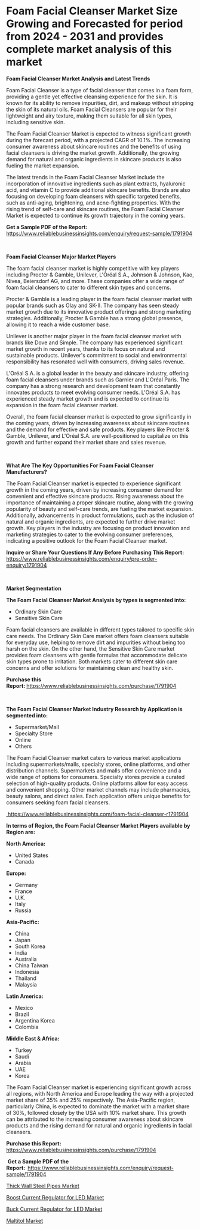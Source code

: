 <p><h1>Foam Facial Cleanser Market Size Growing and Forecasted for period from 2024 - 2031 and provides complete market analysis of this market</h1></p><p><strong>Foam Facial Cleanser Market Analysis and Latest Trends</strong></p>
<p><p>Foam Facial Cleanser is a type of facial cleanser that comes in a foam form, providing a gentle yet effective cleansing experience for the skin. It is known for its ability to remove impurities, dirt, and makeup without stripping the skin of its natural oils. Foam Facial Cleansers are popular for their lightweight and airy texture, making them suitable for all skin types, including sensitive skin.</p><p>The Foam Facial Cleanser Market is expected to witness significant growth during the forecast period, with a projected CAGR of 10.1%. The increasing consumer awareness about skincare routines and the benefits of using facial cleansers is driving the market growth. Additionally, the growing demand for natural and organic ingredients in skincare products is also fueling the market expansion.</p><p>The latest trends in the Foam Facial Cleanser Market include the incorporation of innovative ingredients such as plant extracts, hyaluronic acid, and vitamin C to provide additional skincare benefits. Brands are also focusing on developing foam cleansers with specific targeted benefits, such as anti-aging, brightening, and acne-fighting properties. With the rising trend of self-care and skincare routines, the Foam Facial Cleanser Market is expected to continue its growth trajectory in the coming years.</p></p>
<p><strong>Get a Sample PDF of the Report:&nbsp;</strong> <a href="https://www.reliablebusinessinsights.com/enquiry/request-sample/1791904">https://www.reliablebusinessinsights.com/enquiry/request-sample/1791904</a></p>
<p>&nbsp;</p>
<p><strong>Foam Facial Cleanser Major Market Players</strong></p>
<p><p>The foam facial cleanser market is highly competitive with key players including Procter & Gamble, Unilever, L'Oréal S.A., Johnson & Johnson, Kao, Nivea, Beiersdorf AG, and more. These companies offer a wide range of foam facial cleansers to cater to different skin types and concerns.</p><p>Procter & Gamble is a leading player in the foam facial cleanser market with popular brands such as Olay and SK-II. The company has seen steady market growth due to its innovative product offerings and strong marketing strategies. Additionally, Procter & Gamble has a strong global presence, allowing it to reach a wide customer base.</p><p>Unilever is another major player in the foam facial cleanser market with brands like Dove and Simple. The company has experienced significant market growth in recent years, thanks to its focus on natural and sustainable products. Unilever's commitment to social and environmental responsibility has resonated well with consumers, driving sales revenue.</p><p>L'Oréal S.A. is a global leader in the beauty and skincare industry, offering foam facial cleansers under brands such as Garnier and L'Oréal Paris. The company has a strong research and development team that constantly innovates products to meet evolving consumer needs. L'Oréal S.A. has experienced steady market growth and is expected to continue its expansion in the foam facial cleanser market.</p><p>Overall, the foam facial cleanser market is expected to grow significantly in the coming years, driven by increasing awareness about skincare routines and the demand for effective and safe products. Key players like Procter & Gamble, Unilever, and L'Oréal S.A. are well-positioned to capitalize on this growth and further expand their market share and sales revenue.</p></p>
<p>&nbsp;</p>
<p><strong>What Are The Key Opportunities For Foam Facial Cleanser Manufacturers?</strong></p>
<p><p>The Foam Facial Cleanser market is expected to experience significant growth in the coming years, driven by increasing consumer demand for convenient and effective skincare products. Rising awareness about the importance of maintaining a proper skincare routine, along with the growing popularity of beauty and self-care trends, are fueling the market expansion. Additionally, advancements in product formulations, such as the inclusion of natural and organic ingredients, are expected to further drive market growth. Key players in the industry are focusing on product innovation and marketing strategies to cater to the evolving consumer preferences, indicating a positive outlook for the Foam Facial Cleanser market.</p></p>
<p><strong>Inquire or Share Your Questions If Any Before Purchasing This Report:</strong> <a href="https://www.reliablebusinessinsights.com/enquiry/pre-order-enquiry/1791904">https://www.reliablebusinessinsights.com/enquiry/pre-order-enquiry/1791904</a></p>
<p>&nbsp;</p>
<p><strong>Market Segmentation</strong></p>
<p><strong>The Foam Facial Cleanser Market Analysis by types is segmented into:</strong></p>
<p><ul><li>Ordinary Skin Care</li><li>Sensitive Skin Care</li></ul></p>
<p><p>Foam facial cleansers are available in different types tailored to specific skin care needs. The Ordinary Skin Care market offers foam cleansers suitable for everyday use, helping to remove dirt and impurities without being too harsh on the skin. On the other hand, the Sensitive Skin Care market provides foam cleansers with gentle formulas that accommodate delicate skin types prone to irritation. Both markets cater to different skin care concerns and offer solutions for maintaining clean and healthy skin.</p></p>
<p><strong>Purchase this Report:&nbsp;</strong><a href="https://www.reliablebusinessinsights.com/purchase/1791904">https://www.reliablebusinessinsights.com/purchase/1791904</a></p>
<p>&nbsp;</p>
<p><strong>The Foam Facial Cleanser Market Industry Research by Application is segmented into:</strong></p>
<p><ul><li>Supermarket/Mall</li><li>Specialty Store</li><li>Online</li><li>Others</li></ul></p>
<p><p>The Foam Facial Cleanser market caters to various market applications including supermarkets/malls, specialty stores, online platforms, and other distribution channels. Supermarkets and malls offer convenience and a wide range of options for consumers. Specialty stores provide a curated selection of high-quality products. Online platforms allow for easy access and convenient shopping. Other market channels may include pharmacies, beauty salons, and direct sales. Each application offers unique benefits for consumers seeking foam facial cleansers.</p></p>
<p><a href="https://www.reliablebusinessinsights.com/foam-facial-cleanser-r1791904">&nbsp;https://www.reliablebusinessinsights.com/foam-facial-cleanser-r1791904</a></p>
<p><strong>In terms of Region, the Foam Facial Cleanser Market Players available by Region are:</strong></p>
<p>
    <p> <strong> North America: </strong>
        <ul>
            <li>United States</li>
            <li>Canada</li>
        </ul>
        </p> 
    <p> <strong> Europe: </strong>
        <ul>
            <li>Germany</li>
            <li>France</li>
            <li>U.K.</li>
            <li>Italy</li>
            <li>Russia</li>
        </ul>
        </p> 
    <p> <strong> Asia-Pacific: </strong>
        <ul>
            <li>China</li>
            <li>Japan</li>
            <li>South Korea</li>
            <li>India</li>
            <li>Australia</li>
            <li>China Taiwan</li>
            <li>Indonesia</li>
            <li>Thailand</li>
            <li>Malaysia</li>
        </ul>
        </p> 
    <p> <strong> Latin America: </strong>
        <ul>
            <li>Mexico</li>
            <li>Brazil</li>
            <li>Argentina Korea</li>
            <li>Colombia</li>
        </ul>
        </p> 
    <p> <strong> Middle East & Africa: </strong>
        <ul>
            <li>Turkey</li>
            <li>Saudi</li>
            <li>Arabia</li>
            <li>UAE</li>
            <li>Korea</li>
        </ul>
    </p>
    </p>
<p><p>The Foam Facial Cleanser market is experiencing significant growth across all regions, with North America and Europe leading the way with a projected market share of 35% and 25% respectively. The Asia-Pacific region, particularly China, is expected to dominate the market with a market share of 30%, followed closely by the USA with 10% market share. This growth can be attributed to the increasing consumer awareness about skincare products and the rising demand for natural and organic ingredients in facial cleansers.</p></p>
<p><strong>Purchase this Report: </strong><a href="https://www.reliablebusinessinsights.com/purchase/1791904">https://www.reliablebusinessinsights.com/purchase/1791904</a></p>
<p>&nbsp;<strong>Get a Sample PDF of the Report:&nbsp;&nbsp;</strong><a href="https://www.reliablebusinessinsights.com/enquiry/request-sample/1791904">https://www.reliablebusinessinsights.com/enquiry/request-sample/1791904</a></p>
<p><strong></strong></p>
<p><p><a href="https://medium.com/@stephaniewynterk14/thick-wall-steel-pipes-market-size-growth-and-industry-analysis-by-market-segmentation-and-03e6542d517b">Thick Wall Steel Pipes Market</a></p><p><a href="https://github.com/gdfhhhj/Market-Research-Report-List-5/blob/main/boost-current-regulator-for-led-market.md">Boost Current Regulator for LED Market</a></p><p><a href="https://github.com/julyju69/Market-Research-Report-List-4/blob/main/buck-current-regulator-for-led-market.md">Buck Current Regulator for LED Market</a></p><p><a href="https://medium.com/@shawnsmithv6981/emerging-trends-in-maltitol-market-global-outlook-and-future-prospects-from-2024-2031-102afd9750c4">Maltitol Market</a></p></p>